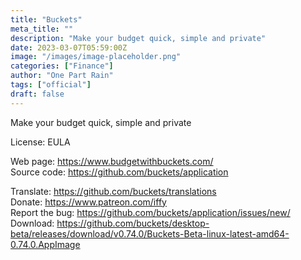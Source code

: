 ```yaml
---
title: "Buckets"
meta_title: ""
description: "Make your budget quick, simple and private"
date: 2023-03-07T05:59:00Z
image: "/images/image-placeholder.png"
categories: ["Finance"]
author: "One Part Rain"
tags: ["official"]
draft: false
---
```


Make your budget quick, simple and private

License: EULA

Web page: https://www.budgetwithbuckets.com/  
Source code: https://github.com/buckets/application

Translate: https://github.com/buckets/translations  
Donate: https://www.patreon.com/iffy  
Report the bug: https://github.com/buckets/application/issues/new/  
Download: https://github.com/buckets/desktop-beta/releases/download/v0.74.0/Buckets-Beta-linux-latest-amd64-0.74.0.AppImage
